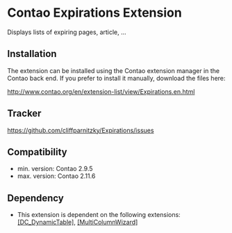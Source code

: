 Contao Expirations Extension
============================

Displays lists of expiring pages, article, ...


Installation
------------

The extension can be installed using the Contao extension manager in the Contao
back end. If you prefer to install it manually, download the files here:

http://www.contao.org/en/extension-list/view/Expirations.en.html


Tracker
-------

https://github.com/cliffparnitzky/Expirations/issues


Compatibility
-------------

- min. version: Contao 2.9.5
- max. version: Contao 2.11.6


Dependency
----------

- This extension is dependent on the following extensions: [[DC_DynamicTable]](http://contao.org/de/extension-list/view/DC_DynamicTable.de.html), [[MultiColumnWizard]](http://contao.org/de/extension-list/view/MultiColumnWizard.de.html)